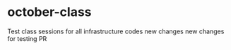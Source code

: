 # october-class
Test class sessions for all infrastructure codes
new changes
new changes for testing PR
